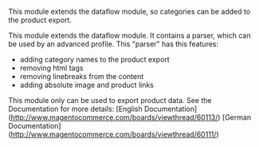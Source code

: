 This module extends the dataflow module, so categories can be added to the product export.

This module extends the dataflow module. It contains a parser, which can be used by an advanced profile. This &quot;parser&quot; has this features:
* adding category names to the product export
* removing html tags
* removing linebreaks from the content
* adding absolute image and product links

This module only can be used to export product data. See the Documentation for more details: 
[English Documentation] (http://www.magentocommerce.com/boards/viewthread/60113/)
[German Documentation] (http://www.magentocommerce.com/boards/viewthread/60111/)